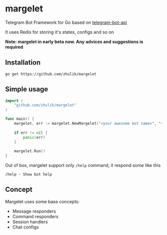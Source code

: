 # margelet
Telegram Bot Framework for Go based on [telegram-bot-api](https://github.com/Syfaro/telegram-bot-api)

It uses Redis for storing it's states, configs and so on

**Note: margelet in early beta now. Any advices and 
suggestions is required**

## Installation
`go get https://github.com/zhulik/margelet`

## Simple usage
```go
import (
    "github.com/zhulik/margelet"
)

func main() {
    margelet, err := margelet.NewMargelet("<your awesome bot name>", "<redis addr>", "<redis password>", 0, "your bot token", false)
    
    if err != nil {
        panic(err)
    }
    
    margelet.Run()
}
```

Out of box, margelet support only `/help` command, it respond some like this

`/help - Show bot help`

## Concept
Margelet uses some base concepts:
* Message responders
* Command responders
* Session handlers
* Chat configs